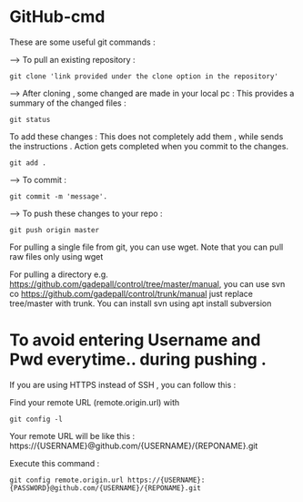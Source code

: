 # GitHub-cmd
These are some useful git commands : 

--> To pull an existing repository : 
 ``` 
git clone 'link provided under the clone option in the repository'
```
--> After cloning , some changed are made in your local pc : This provides a summary of the changed files : 
 ``` 
git status
```
To add these changes : This does not completely add them , while sends the instructions . Action gets completed when you commit to the changes.
 ``` 
git add .
```
--> To commit : 
```
git commit -m 'message'.
```
--> To push these changes to your repo : 
```
git push origin master
```

For pulling a single file from git, you can use wget. Note that you can pull raw files only using wget

For pulling a directory e.g. https://github.com/gadepall/control/tree/master/manual,
you can use svn co https://github.com/gadepall/control/trunk/manual
just replace tree/master with trunk.
You can install svn using apt install subversion

# To avoid entering Username and Pwd everytime.. during pushing .

If you are using HTTPS instead of SSH , you can follow this :


Find your remote URL (remote.origin.url) with
```
git config -l
```

Your remote URL will be like this : https://{USERNAME}@github.com/{USERNAME}/{REPONAME}.git

Execute this command :
```
git config remote.origin.url https://{USERNAME}:{PASSWORD}@github.com/{USERNAME}/{REPONAME}.git
```



